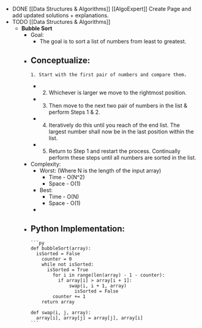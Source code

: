 - DONE [[Data Structures & Algorithms]] [[AlgoExpert]] Create Page and add updated solutions + explanations.
- TODO [[Data Structures & Algorithms]]
	- **Bubble Sort**
		- Goal:
			- The goal is to sort a list of numbers from least to greatest.
		- Conceptualize:
			-
			  1. Start with the first pair of numbers and compare them.
			-
			  2. Whichever is larger we move to the rightmost position.
			-
			  3. Then move to the next two pair of numbers in the list & perform Steps 1 & 2.
			-
			  4. Iteratively do this until you reach of the end list. The largest number shall now be in the last position within the list.
			-
			  5. Return to Step 1 and restart the process. Continually perform these steps until all numbers are sorted in the list.
		- Complexity:
			- Worst: (Where N is the length of the input array)
				- Time - O(N^2)
				- Space - O(1)
			- Best:
				- Time - O(N)
				- Space - O(1)
			-
		- Python Implementation:
			-
			  ```py
			  def bubbleSort(array):
			  	isSorted = False
			      counter = 0
			      while not isSorted:
			      	isSorted = True
			          for i in range(len(array) - 1 - counter):
			          	if array[i] > array[i + 1]:
			              	swap(i, i + 1, array)
			                  isSorted = False
			          counter += 1
			      return array
			      
			  def swap(i, j, array):
			  	array[i], array[j] = array[j], array[i]
			  ```